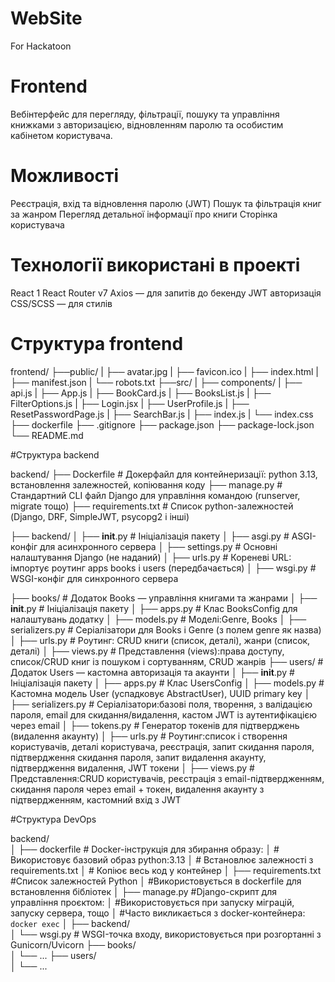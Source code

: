 # WebSite
For Hackatoon

# Frontend
Вебінтерфейс для перегляду, фільтрації, пошуку та управління книжками з авторизацією, відновленням паролю та особистим кабінетом користувача.
# Можливості
Реєстрація, вхід та відновлення паролю (JWT)
Пошук та фільтрація книг за жанром
Перегляд детальної інформації про книги
Сторінка користувача
# Технології використані в проекті
React 1
React Router v7
Axios — для запитів до бекенду
JWT авторизація
CSS/SCSS — для стилів
# Структура frontend
frontend/
├──public/
|   ├── avatar.jpg
|   ├── favicon.ico
|   ├── index.html
|   ├── manifest.json
|   └── robots.txt
├──src/
|   ├── components/
|   ├── api.js
|   ├── App.js
|   ├── BookCard.js
|   ├── BooksList.js
|   ├── FilterOptions.js
|   ├── Login.jsx
|   ├── UserProfile.js
|   ├── ResetPasswordPage.js
|   ├── SearchBar.js
|   ├── index.js
|   └── index.css
├── dockerfile
├── .gitignore
├── package.json
├── package-lock.json
└── README.md


#Структура backend

backend/
├── Dockerfile                  # Докерфайл для контейнеризації: python 3.13, встановлення залежностей, копіювання коду
├── manage.py                   # Стандартний CLI файл Django для управління командою (runserver, migrate тощо)
├── requirements.txt            # Список python-залежностей (Django, DRF, SimpleJWT, psycopg2 і інші)

├── backend/
│   ├── __init__.py             # Ініціалізація пакету
│   ├── asgi.py                 # ASGI-конфіг для асинхронного сервера
│   ├── settings.py             # Основні налаштування Django (не наданий)
│   ├── urls.py                 # Кореневі URL: імпортує роутинг apps books і users (передбачається)
│   ├── wsgi.py                 # WSGI-конфіг для синхронного сервера

├── books/                      # Додаток Books — управління книгами та жанрами
│   ├── __init__.py             # Ініціалізація пакету
│   ├── apps.py                 # Клас BooksConfig для налаштувань додатку
│   ├── models.py               # Моделі:Genre, Books
│   ├── serializers.py          # Серіалізатори для Books і Genre (з полем genre як назва)
│   ├── urls.py                 # Роутинг: CRUD книги (список, деталі), жанри (список, деталі)
│   ├── views.py                # Представлення (views):права доступу, список/CRUD книг із пошуком і сортуванням, CRUD жанрів
├── users/                      # Додаток Users — кастомна авторизація та акаунти
│   ├── __init__.py             # Ініціалізація пакету
│   ├── apps.py                 # Клас UsersConfig
│   ├── models.py               # Кастомна модель User (успадковує AbstractUser), UUID primary key
│   ├── serializers.py          # Серіалізатори:базові поля, творення, з валідацією пароля, email для скидання/видалення, кастом JWT із аутентифікацією через email
│   ├── tokens.py               # Генератор токенів для підтверджень (видалення акаунту)
│   ├── urls.py                 # Роутинг:список і створення користувачів, деталі користувача, реєстрація, запит скидання пароля, підтвердження скидання пароля, запит видалення акаунту, підтвердження видалення, JWT токени
│   ├── views.py                # Представлення:CRUD користувачів, реєстрація з email-підтвердженням, скидання пароля через email + токен, видалення акаунту з підтвердженням, кастомний вхід з JWT


#Структура DevOps

backend/                          
│
├── dockerfile                   # Docker-інструкція для збирання образу:
│                                # Використовує базовий образ python:3.13
│                                # Встановлює залежності з requirements.txt
│                                # Копіює весь код у контейнер
│
├── requirements.txt             #Список залежностей Python
│                                #Використовується в dockerfile для встановлення бібліотек
│
├── manage.py                    #Django-скрипт для управління проєктом:
│                                #Використовується при запуску міграцій, запуску сервера, тощо
│                                #Часто викликається з docker-контейнера: `docker exec`
│
├── backend/                     
│   └── wsgi.py                  # WSGI-точка входу, використовується при розгортанні з Gunicorn/Uvicorn
├── books/                       
│   └── ...
├── users/                       
│   └── ...   
